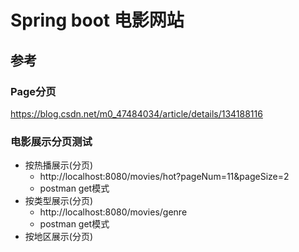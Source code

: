 # Spring boot 电影网站

## 参考
### Page分页
https://blog.csdn.net/m0_47484034/article/details/134188116
### 电影展示分页测试

* 按热播展示(分页)
  * http://localhost:8080/movies/hot?pageNum=11&pageSize=2
  * postman get模式
* 按类型展示(分页)
  * http://localhost:8080/movies/genre
  * postman get模式
* 按地区展示(分页)
